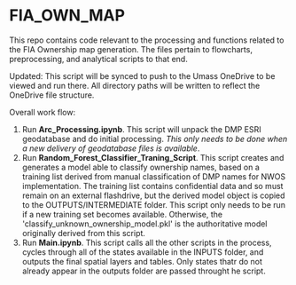 # FIA_OWN_MAP

This repo contains code relevant to the processing and functions related to the FIA Ownership map generation. The files pertain to flowcharts, preprocessing, and analytical scripts to that end.

Updated: This script will be synced to push to the Umass OneDrive to be viewed and run there. All directory paths will be written to reflect the OneDrive file structure.

Overall work flow:
1. Run **Arc_Processing.ipynb**. This script will unpack the DMP ESRI geodatabase and do initial processing. *This only needs to be done when a new delivery of geodatabase files is available*.
2. Run **Random_Forest_Classifier_Traning_Script**. This script creates and generates a model able to classify ownership names, based on a training list derived from manual classification of DMP names for NWOS implementation. The training list contains confidential data and so must remain on an external flashdrive, but the derived model object is copied to the OUTPUTS/INTERMEDIATE folder. This script only needs to be run if a new training set becomes available. Otherwise, the 'classify_unknown_ownership_model.pkl' is the authoritative model originally derived from this script.
3. Run **Main.ipynb**. This script calls all the other scripts in the process, cycles through all of the states available in the INPUTS folder, and outputs the final spatial layers and tables. Only states thatr do not already appear in the outputs folder are passed throught he script. 
